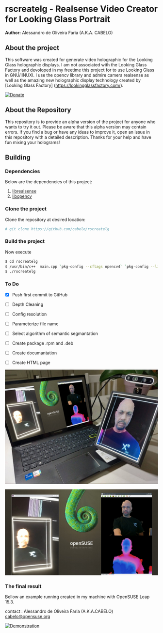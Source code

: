 # rscreatelg - Realsense Video Creator for Looking Glass Portrait

**Author:** Alessandro de Oliveira Faria (A.K.A. CABELO)

## About the project

This software was created for generate video holographic for the Looking Glass holographic displays. I am not associated with the Looking Glass Factory and devoloped in my freetime this project for to use Looking Glass in GNU/lINUXI. I use the opencv library and admire camera realsense as well as the amazing new holographic display technology created by [Looking Glass Factory] (https://lookingglassfactory.com/).

[![Donate](https://www.paypalobjects.com/en_US/i/btn/btn_donateCC_LG.gif)](https://www.paypal.com/cgi-bin/webscr?cmd=_s-xclick&hosted_button_id=EW4QKQ89PLRLJ)

## About the Repository
This repository is to provide an alpha version of the project for anyone who wants to try it out. Please be aware that this alpha version may contain errors. If you find a bug or have any ideas to improve it, open an issue in this repository with a detailed description. Thanks for your help and have fun mixing your holograms! 


## Building 

### Dependencies

Below are the dependencies of this project: 

1. [librealsense](https://github.com/IntelRealSense/librealsense)
1. [libopencv](https://github.com/opencv/opencv/)

### Clone the project

Clone the repository at desired location:

``` bash
# git clone https://github.com/cabelo/rscreatelg
```

### Build the project

Now execute 


``` bash
$ cd rscreatelg
$ /usr/bin/c++  main.cpp `pkg-config --cflags opencv4` `pkg-config --libs opencv4`  -lrealsense2 -o rscreatelg
$ ./rscreatelg

```

### To Do

- [x] Push first commit to GitHub
- [ ] Depth Cleaning
- [ ] Config resolution
- [ ] Parameterize file name
- [ ] Select algorithm of semantic segmantation
- [ ] Create package .rpm and .deb
- [ ] Create documantation 
- [ ] Create HTML page


![](img/pg01.jpg)

![](img/pg02.jpg)


### The final result

Bellow an example running created in my machine with OpenSUSE Leap 15.3.

contact : Alessandro de Oliveira Faria (A.K.A.CABELO) cabelo@opensuse.org

[![Demonstration](http://img.youtube.com/vi/a8YUKWCKe4o/0.jpg)](http://www.youtube.com/watch?v=a8YUKWCKe4o "Video created in Linux to Looking Glass")

